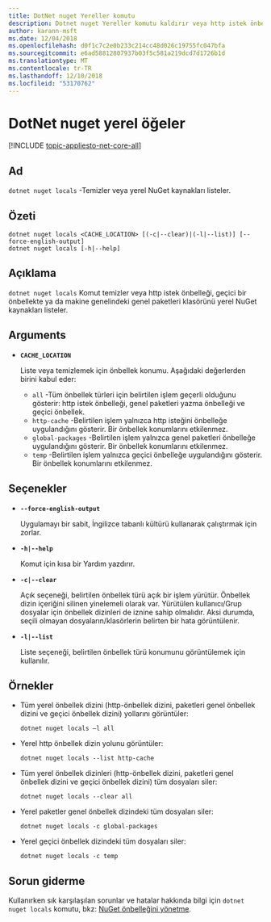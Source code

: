 ```yaml
---
title: DotNet nuget Yereller komutu
description: Dotnet nuget Yereller komutu kaldırır veya http istek önbelleği, geçici bir önbellekte ya da makine genelindeki genel paketler klasörü gibi yerel NuGet kaynakları listeler.
author: karann-msft
ms.date: 12/04/2018
ms.openlocfilehash: d0f1c7c2e0b233c214cc48d026c19755fc047bfa
ms.sourcegitcommit: e6ad58812807937b03f5c581a219dcd7d1726b1d
ms.translationtype: MT
ms.contentlocale: tr-TR
ms.lasthandoff: 12/10/2018
ms.locfileid: "53170762"
---
```

# <a name="dotnet-nuget-locals"></a>DotNet nuget yerel öğeler

[!INCLUDE [topic-appliesto-net-core-all](../../../includes/topic-appliesto-net-core-all.md)]

## <a name="name"></a>Ad

`dotnet nuget locals` -Temizler veya yerel NuGet kaynakları listeler.

## <a name="synopsis"></a>Özeti

```
dotnet nuget locals <CACHE_LOCATION> [(-c|--clear)|(-l|--list)] [--force-english-output]
dotnet nuget locals [-h|--help]
```

## <a name="description"></a>Açıklama

`dotnet nuget locals` Komut temizler veya http istek önbelleği, geçici bir önbellekte ya da makine genelindeki genel paketleri klasörünü yerel NuGet kaynakları listeler.

## <a name="arguments"></a>Arguments

* **`CACHE_LOCATION`**

  Liste veya temizlemek için önbellek konumu. Aşağıdaki değerlerden birini kabul eder:

  * `all` -Tüm önbellek türleri için belirtilen işlem geçerli olduğunu gösterir: http istek önbelleği, genel paketleri yazma önbelleği ve geçici önbellek.
  * `http-cache` -Belirtilen işlem yalnızca http isteğini önbelleğe uygulandığını gösterir. Bir önbellek konumlarını etkilenmez.
  * `global-packages` -Belirtilen işlem yalnızca genel paketleri önbelleğe uygulandığını gösterir. Bir önbellek konumlarını etkilenmez.
  * `temp` -Belirtilen işlem yalnızca geçici önbelleğe uygulandığını gösterir. Bir önbellek konumlarını etkilenmez.

## <a name="options"></a>Seçenekler

* **`--force-english-output`**

  Uygulamayı bir sabit, İngilizce tabanlı kültürü kullanarak çalıştırmak için zorlar.

* **`-h|--help`**

  Komut için kısa bir Yardım yazdırır.

* **`-c|--clear`**

  Açık seçeneği, belirtilen önbellek türü açık bir işlem yürütür. Önbellek dizin içeriğini silinen yinelemeli olarak var. Yürütülen kullanıcı/Grup dosyalar için önbellek dizinleri de iznine sahip olmalıdır. Aksi durumda, seçili olmayan dosyaların/klasörlerin belirten bir hata görüntülenir.

* **`-l|--list`**

  Liste seçeneği, belirtilen önbellek türü konumunu görüntülemek için kullanılır.

## <a name="examples"></a>Örnekler

* Tüm yerel önbellek dizini (http-önbellek dizini, paketleri genel önbellek dizini ve geçici önbellek dizini) yollarını görüntüler:

  ```console
  dotnet nuget locals –l all
  ```

* Yerel http önbellek dizin yolunu görüntüler:

  ```console
  dotnet nuget locals --list http-cache
  ```

* Tüm yerel önbellek dizinleri (http-önbellek dizini, paketleri genel önbellek dizini ve geçici önbellek dizini) tüm dosyaları siler:

  ```console
  dotnet nuget locals --clear all
  ```

* Yerel paketler genel önbellek dizindeki tüm dosyaları siler:

  ```console
  dotnet nuget locals -c global-packages
  ```

* Yerel geçici önbellek dizindeki tüm dosyaları siler:

  ```console
  dotnet nuget locals -c temp
  ```

## <a name="troubleshooting"></a>Sorun giderme

Kullanırken sık karşılaşılan sorunlar ve hatalar hakkında bilgi için `dotnet nuget locals` komutu, bkz: [NuGet önbelleğini yönetme](/nuget/consume-packages/managing-the-nuget-cache).